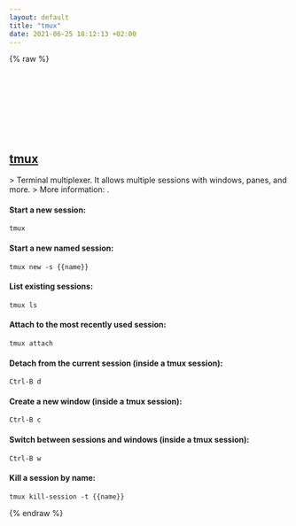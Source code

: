 ```yaml
---
layout: default
title: "tmux"
date: 2021-06-25 18:12:13 +02:00
---
```

{% raw %}
<h2 id="tmux">
  <a href="/en/common/tmux.html">tmux</a> <a href="#tmux"><svg class="icon">
    <use href="/assets/images/unicode_sprite.svg#link" />
  </svg></a>
</h2>
> Terminal multiplexer. It allows multiple sessions with windows, panes, and more.
> More information: <https://github.com/tmux/tmux>.

#### Start a new session:
```shell
tmux
```
#### Start a new named session:
```shell
tmux new -s {{name}}
```
#### List existing sessions:
```shell
tmux ls
```
#### Attach to the most recently used session:
```shell
tmux attach
```
#### Detach from the current session (inside a tmux session):
```shell
Ctrl-B d
```
#### Create a new window (inside a tmux session):
```shell
Ctrl-B c
```
#### Switch between sessions and windows (inside a tmux session):
```shell
Ctrl-B w
```
#### Kill a session by name:
```shell
tmux kill-session -t {{name}}
```
{% endraw %}